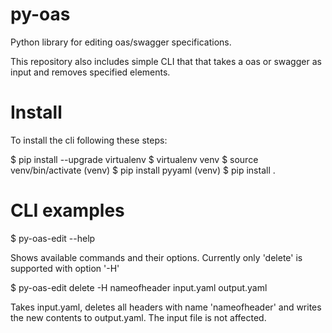 # py-oas
Python library for editing oas/swagger specifications.

This repository also includes simple CLI that that takes a 
oas or swagger as input and removes specified elements.

# Install

To install the cli following these steps:

$ pip install --upgrade virtualenv
$ virtualenv venv
$ source venv/bin/activate
(venv) $ pip install pyyaml
(venv) $ pip install .


# CLI examples

$ py-oas-edit --help

Shows available commands and their options. Currently only 'delete' is supported with option '-H'

$ py-oas-edit delete -H nameofheader input.yaml output.yaml

Takes input.yaml, deletes all headers with name 'nameofheader' and writes the new contents to output.yaml. The input file is not affected.
